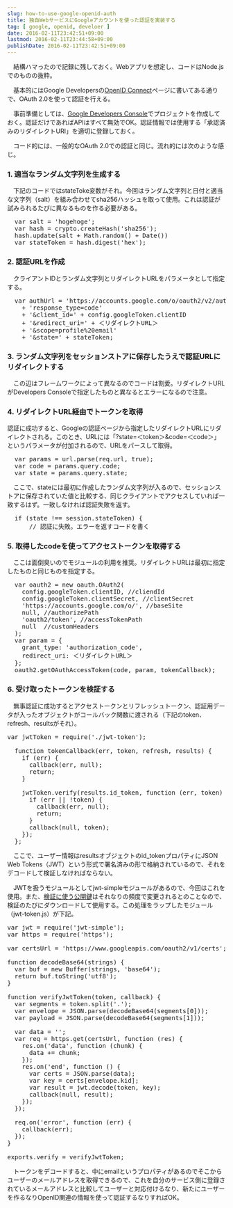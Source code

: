 ```yaml
---
slug: how-to-use-google-openid-auth
title: 独自WebサービスにGoogleアカウントを使った認証を実装する
tag: [ google, openid, develoer ]
date: 2016-02-11T23:42:51+09:00
lastmod: 2016-02-11T23:44:58+09:00
publishDate: 2016-02-11T23:42:51+09:00
---
```


<p>　結構ハマったので記録に残しておく。Webアプリを想定し、コードはNode.jsでのものの抜粋。</p>

<p>　基本的にはGoogle Developersの<a href='https://developers.google.com/identity/protocols/OpenIDConnect'>OpenID Connect</a>ページに書いてある通りで、OAuth 2.0を使って認証を行える。</p>

<p>　事前準備としては、<A href="https://console.developers.google.com/home/dashboard">Google Developers Console</a>でプロジェクトを作成しておく。認証だけであればAPIはすべて無効でOK。認証情報では使用する「承認済みのリダイレクトURI」を適切に登録しておく。</p>

<p>　コード的には、一般的なOAuth 2.0での認証と同じ。流れ的には次のような感じ。</p>

<h3>1. 適当なランダム文字列を生成する</h3>

<p>　下記のコードではstateToke変数がそれ。今回はランダム文字列と日付と適当な文字列（salt）を組み合わせてsha256ハッシュを取って使用。これは認証が試みられるたびに異なるものを作る必要がある。</p>

<pre>
  var salt = 'hogehoge';
  var hash = crypto.createHash('sha256');
  hash.update(salt + Math.random() + Date())
  var stateToken = hash.digest('hex');
</pre>

<h3>2. 認証URLを作成</h3>

<P>　クライアントIDとランダム文字列とリダイレクトURLをパラメータとして指定する。</P>
<pre>
  var authUrl = 'https://accounts.google.com/o/oauth2/v2/auth?'
    + 'response_type=code'
    + '&client_id=' + config.googleToken.clientID
    + '&redirect_uri=' + ＜リダイレクトURL＞
    + '&scope=profile%20email'
    + '&state=' + stateToken;
</pre>

<h3>3. ランダム文字列をセッションストアに保存したうえで認証URLにリダイレクトする</h3>

<p>　この辺はフレームワークによって異なるのでコードは割愛。リダイレクトURLがDevelopers Consoleで指定したものと異なるとエラーになるので注意。</p>

<h3>4. リダイレクトURL経由でトークンを取得</h3>

   認証に成功すると、Googleの認証ページから指定したリダイレクトURLにリダイレクトされる。このとき、URLには「?state=＜token＞&code=＜code＞」というパラメータが付加されるので、URLをパースして取得。

<pre>
  var params = url.parse(req.url, true);
  var code = params.query.code;
  var state = params.query.state;
</pre>

<p>　ここで、stateには最初に作成したランダム文字列が入るので、セッションストアに保存されていた値と比較する、同じクライアントでアクセスしていれば一致するはず。一致しなければ認証失敗を返す。</p>

<pre>
  if (state !== session.stateToken) {
      // 認証に失敗。エラーを返すコードを書く
</pre>

<h3>5. 取得したcodeを使ってアクセストークンを取得する</h3>

<P>　ここは面倒臭いのでモジュールの利用を推奨。リダイレクトURLは最初に指定したものと同じものを指定する。</P>

<pre>
  var oauth2 = new oauth.OAuth2(
    config.googleToken.clientID, //cliendId
    config.googleToken.clientSecret, //clientSecret
    'https://accounts.google.com/o/', //baseSite
    null, //authorizePath
    'oauth2/token', //accessTokenPath
    null  //customHeaders
  );
  var param = {
    grant_type: 'authorization_code',
    redirect_uri: ＜リダイレクトURL＞
  };
  oauth2.getOAuthAccessToken(code, param, tokenCallback);
</pre>

<h3>6. 受け取ったトークンを検証する</h3>
<p>　無事認証に成功するとアクセストークンとリフレッシュトークン、認証用データが入ったオブジェクトがコールバック関数に渡される（下記のtoken、refresh、resultsがそれ）。</p>

<pre>
var jwtToken = require('./jwt-token');

  function tokenCallback(err, token, refresh, results) {
    if (err) {
      callback(err, null);
      return;
    }

    jwtToken.verify(results.id_token, function (err, token) {
      if (err || !token) {
        callback(err, null);
        return;
      }
      callback(null, token);
    });
  };
</pre>

<p>　ここで、ユーザー情報はresultsオブジェクトのid_tokenプロパティにJSON Web Tokens（JWT）という形式で署名済みの形で格納されているので、それをデコードして検証しなければならない。</p>

<p>　JWTを扱うモジュールとしてjwt-simpleモジュールがあるので、今回はこれを使用。また、<A href="https://www.googleapis.com/oauth2/v1/certs">検証に使う公開鍵</a>はそれなりの頻度で変更されるとのことなので、検証のたびにダウンロードして使用する。この処理をラップしたモジュール（jwt-token.js）が下記。</p>

<pre>
var jwt = require('jwt-simple');
var https = require('https');

var certsUrl = 'https://www.googleapis.com/oauth2/v1/certs';

function decodeBase64(strings) {
  var buf = new Buffer(strings, 'base64');
  return buf.toString('utf8');
}

function verifyJwtToken(token, callback) {
  var segments = token.split('.');
  var envelope = JSON.parse(decodeBase64(segments[0]));
  var payload = JSON.parse(decodeBase64(segments[1]));

  var data = '';
  var req = https.get(certsUrl, function (res) {
    res.on('data', function (chunk) {
      data += chunk;
    });
    res.on('end', function () {
      var certs = JSON.parse(data);
      var key = certs[envelope.kid];
      var result = jwt.decode(token, key);
      callback(null, result);
    });
  });

  req.on('error', function (err) {
    callback(err);
  });
}  

exports.verify = verifyJwtToken;
</pre>

<p>　トークンをデコードすると、中にemailというプロパティがあるのでそこからユーザーのメールアドレスを取得できるので、これを自分のサービス側に登録されているメールアドレスと比較してユーザーと対応付けるなり、新たにユーザーを作るなりOpenID関連の情報を使って認証するなりすればOK。</p>


